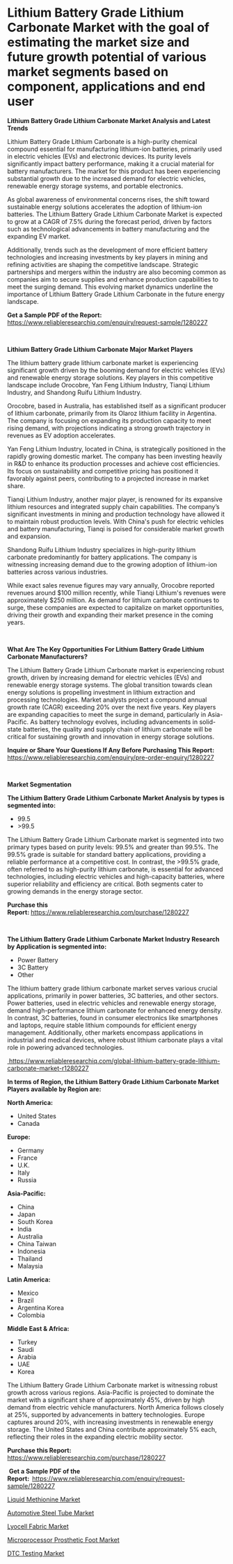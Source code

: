 <p><h1>Lithium Battery Grade Lithium Carbonate Market with the goal of estimating the market size and future growth potential of various market segments based on component, applications and end user</h1></p><p><strong>Lithium Battery Grade Lithium Carbonate Market Analysis and Latest Trends</strong></p>
<p><p>Lithium Battery Grade Lithium Carbonate is a high-purity chemical compound essential for manufacturing lithium-ion batteries, primarily used in electric vehicles (EVs) and electronic devices. Its purity levels significantly impact battery performance, making it a crucial material for battery manufacturers. The market for this product has been experiencing substantial growth due to the increased demand for electric vehicles, renewable energy storage systems, and portable electronics.</p><p>As global awareness of environmental concerns rises, the shift toward sustainable energy solutions accelerates the adoption of lithium-ion batteries. The Lithium Battery Grade Lithium Carbonate Market is expected to grow at a CAGR of 7.5% during the forecast period, driven by factors such as technological advancements in battery manufacturing and the expanding EV market. </p><p>Additionally, trends such as the development of more efficient battery technologies and increasing investments by key players in mining and refining activities are shaping the competitive landscape. Strategic partnerships and mergers within the industry are also becoming common as companies aim to secure supplies and enhance production capabilities to meet the surging demand. This evolving market dynamics underline the importance of Lithium Battery Grade Lithium Carbonate in the future energy landscape.</p></p>
<p><strong>Get a Sample PDF of the Report:&nbsp;</strong> <a href="https://www.reliableresearchiq.com/enquiry/request-sample/1280227?utm_campaign=1834&utm_medium=2&utm_source=Github&utm_content=ia&utm_term=10122024&utm_id=lithium-battery-grade-lithium-carbonate">https://www.reliableresearchiq.com/enquiry/request-sample/1280227</a></p>
<p>&nbsp;</p>
<p><strong>Lithium Battery Grade Lithium Carbonate Major Market Players</strong></p>
<p><p>The lithium battery grade lithium carbonate market is experiencing significant growth driven by the booming demand for electric vehicles (EVs) and renewable energy storage solutions. Key players in this competitive landscape include Orocobre, Yan Feng Lithium Industry, Tianqi Lithium Industry, and Shandong Ruifu Lithium Industry.</p><p>Orocobre, based in Australia, has established itself as a significant producer of lithium carbonate, primarily from its Olaroz lithium facility in Argentina. The company is focusing on expanding its production capacity to meet rising demand, with projections indicating a strong growth trajectory in revenues as EV adoption accelerates.</p><p>Yan Feng Lithium Industry, located in China, is strategically positioned in the rapidly growing domestic market. The company has been investing heavily in R&D to enhance its production processes and achieve cost efficiencies. Its focus on sustainability and competitive pricing has positioned it favorably against peers, contributing to a projected increase in market share.</p><p>Tianqi Lithium Industry, another major player, is renowned for its expansive lithium resources and integrated supply chain capabilities. The company’s significant investments in mining and production technology have allowed it to maintain robust production levels. With China's push for electric vehicles and battery manufacturing, Tianqi is poised for considerable market growth and expansion.</p><p>Shandong Ruifu Lithium Industry specializes in high-purity lithium carbonate predominantly for battery applications. The company is witnessing increasing demand due to the growing adoption of lithium-ion batteries across various industries.</p><p>While exact sales revenue figures may vary annually, Orocobre reported revenues around $100 million recently, while Tianqi Lithium's revenues were approximately $250 million. As demand for lithium carbonate continues to surge, these companies are expected to capitalize on market opportunities, driving their growth and expanding their market presence in the coming years.</p></p>
<p>&nbsp;</p>
<p><strong>What Are The Key Opportunities For Lithium Battery Grade Lithium Carbonate Manufacturers?</strong></p>
<p><p>The Lithium Battery Grade Lithium Carbonate market is experiencing robust growth, driven by increasing demand for electric vehicles (EVs) and renewable energy storage systems. The global transition towards clean energy solutions is propelling investment in lithium extraction and processing technologies. Market analysts project a compound annual growth rate (CAGR) exceeding 20% over the next five years. Key players are expanding capacities to meet the surge in demand, particularly in Asia-Pacific. As battery technology evolves, including advancements in solid-state batteries, the quality and supply chain of lithium carbonate will be critical for sustaining growth and innovation in energy storage solutions.</p></p>
<p><strong>Inquire or Share Your Questions If Any Before Purchasing This Report:</strong> <a href="https://www.reliableresearchiq.com/enquiry/pre-order-enquiry/1280227?utm_campaign=1834&utm_medium=2&utm_source=Github&utm_content=ia&utm_term=10122024&utm_id=lithium-battery-grade-lithium-carbonate">https://www.reliableresearchiq.com/enquiry/pre-order-enquiry/1280227</a></p>
<p>&nbsp;</p>
<p><strong>Market Segmentation</strong></p>
<p><strong>The Lithium Battery Grade Lithium Carbonate Market Analysis by types is segmented into:</strong></p>
<p><ul><li>99.5</li><li>>99.5</li></ul></p>
<p><p>The Lithium Battery Grade Lithium Carbonate market is segmented into two primary types based on purity levels: 99.5% and greater than 99.5%. The 99.5% grade is suitable for standard battery applications, providing a reliable performance at a competitive cost. In contrast, the >99.5% grade, often referred to as high-purity lithium carbonate, is essential for advanced technologies, including electric vehicles and high-capacity batteries, where superior reliability and efficiency are critical. Both segments cater to growing demands in the energy storage sector.</p></p>
<p><strong>Purchase this Report:&nbsp;</strong><a href="https://www.reliableresearchiq.com/purchase/1280227?utm_campaign=1834&utm_medium=2&utm_source=Github&utm_content=ia&utm_term=10122024&utm_id=lithium-battery-grade-lithium-carbonate">https://www.reliableresearchiq.com/purchase/1280227</a></p>
<p>&nbsp;</p>
<p><strong>The Lithium Battery Grade Lithium Carbonate Market Industry Research by Application is segmented into:</strong></p>
<p><ul><li>Power Battery</li><li>3C Battery</li><li>Other</li></ul></p>
<p><p>The lithium battery grade lithium carbonate market serves various crucial applications, primarily in power batteries, 3C batteries, and other sectors. Power batteries, used in electric vehicles and renewable energy storage, demand high-performance lithium carbonate for enhanced energy density. In contrast, 3C batteries, found in consumer electronics like smartphones and laptops, require stable lithium compounds for efficient energy management. Additionally, other markets encompass applications in industrial and medical devices, where robust lithium carbonate plays a vital role in powering advanced technologies.</p></p>
<p><a href="https://www.reliableresearchiq.com/global-lithium-battery-grade-lithium-carbonate-market-r1280227?utm_campaign=1834&utm_medium=2&utm_source=Github&utm_content=ia&utm_term=10122024&utm_id=lithium-battery-grade-lithium-carbonate">&nbsp;https://www.reliableresearchiq.com/global-lithium-battery-grade-lithium-carbonate-market-r1280227</a></p>
<p><strong>In terms of Region, the Lithium Battery Grade Lithium Carbonate Market Players available by Region are:</strong></p>
<p>
    <p> <strong> North America: </strong>
        <ul>
            <li>United States</li>
            <li>Canada</li>
        </ul>
        </p> 
    <p> <strong> Europe: </strong>
        <ul>
            <li>Germany</li>
            <li>France</li>
            <li>U.K.</li>
            <li>Italy</li>
            <li>Russia</li>
        </ul>
        </p> 
    <p> <strong> Asia-Pacific: </strong>
        <ul>
            <li>China</li>
            <li>Japan</li>
            <li>South Korea</li>
            <li>India</li>
            <li>Australia</li>
            <li>China Taiwan</li>
            <li>Indonesia</li>
            <li>Thailand</li>
            <li>Malaysia</li>
        </ul>
        </p> 
    <p> <strong> Latin America: </strong>
        <ul>
            <li>Mexico</li>
            <li>Brazil</li>
            <li>Argentina Korea</li>
            <li>Colombia</li>
        </ul>
        </p> 
    <p> <strong> Middle East & Africa: </strong>
        <ul>
            <li>Turkey</li>
            <li>Saudi</li>
            <li>Arabia</li>
            <li>UAE</li>
            <li>Korea</li>
        </ul>
    </p>
    </p>
<p><p>The Lithium Battery Grade Lithium Carbonate market is witnessing robust growth across various regions. Asia-Pacific is projected to dominate the market with a significant share of approximately 45%, driven by high demand from electric vehicle manufacturers. North America follows closely at 25%, supported by advancements in battery technologies. Europe captures around 20%, with increasing investments in renewable energy storage. The United States and China contribute approximately 5% each, reflecting their roles in the expanding electric mobility sector.</p></p>
<p><strong>Purchase this Report: </strong><a href="https://www.reliableresearchiq.com/purchase/1280227?utm_campaign=1834&utm_medium=2&utm_source=Github&utm_content=ia&utm_term=10122024&utm_id=lithium-battery-grade-lithium-carbonate">https://www.reliableresearchiq.com/purchase/1280227</a></p>
<p>&nbsp;<strong>Get a Sample PDF of the Report:&nbsp;&nbsp;</strong><a href="https://www.reliableresearchiq.com/enquiry/request-sample/1280227?utm_campaign=1834&utm_medium=2&utm_source=Github&utm_content=ia&utm_term=10122024&utm_id=lithium-battery-grade-lithium-carbonate">https://www.reliableresearchiq.com/enquiry/request-sample/1280227</a></p>
<p><strong></strong></p>
<p><p><a href="https://www.linkedin.com/pulse/liquid-methionine-market-analysis-2024-2031-projected-intense-pgmqf?utm_campaign=1834&utm_medium=2&utm_source=Github&utm_content=ia&utm_term=10122024&utm_id=lithium-battery-grade-lithium-carbonate">Liquid Methionine Market</a></p><p><a href="https://www.linkedin.com/pulse/automotive-steel-tube-industry-forecast-report-key-demographics-lezof?utm_campaign=1834&utm_medium=2&utm_source=Github&utm_content=ia&utm_term=10122024&utm_id=lithium-battery-grade-lithium-carbonate">Automotive Steel Tube Market</a></p><p><a href="https://www.linkedin.com/pulse/lyocell-fabric-market-size-competitive-differentiation-expected-iespf?utm_campaign=1834&utm_medium=2&utm_source=Github&utm_content=ia&utm_term=10122024&utm_id=lithium-battery-grade-lithium-carbonate">Lyocell Fabric Market</a></p><p><a href="https://www.linkedin.com/pulse/c-hannibex-sqmmf?utm_campaign=1834&utm_medium=2&utm_source=Github&utm_content=ia&utm_term=10122024&utm_id=lithium-battery-grade-lithium-carbonate">Microprocessor Prosthetic Foot Market</a></p><p><a href="https://www.linkedin.com/pulse/dtc-testing-market-analysis-report-2024-2031-challenges-share-skdzf?utm_campaign=1834&utm_medium=2&utm_source=Github&utm_content=ia&utm_term=10122024&utm_id=lithium-battery-grade-lithium-carbonate">DTC Testing Market</a></p></p>